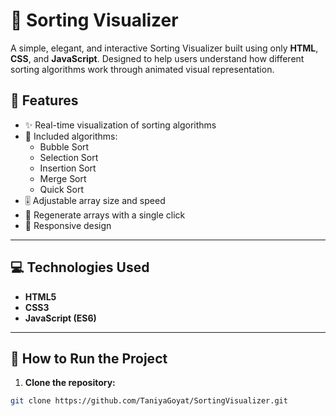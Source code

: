 # 🧮 Sorting Visualizer

A simple, elegant, and interactive Sorting Visualizer built using only **HTML**, **CSS**, and **JavaScript**. Designed to help users understand how different sorting algorithms work through animated visual representation.

## 🌟 Features

- ✨ Real-time visualization of sorting algorithms
- 🧠 Included algorithms:
  - Bubble Sort
  - Selection Sort
  - Insertion Sort
  - Merge Sort
  - Quick Sort
- 🎚 Adjustable array size and speed
- 🔁 Regenerate arrays with a single click
- 📱 Responsive design

---

## 💻 Technologies Used

- **HTML5**
- **CSS3**
- **JavaScript (ES6)**

---

## 🚀 How to Run the Project

1. **Clone the repository:**

```bash
git clone https://github.com/TaniyaGoyat/SortingVisualizer.git
